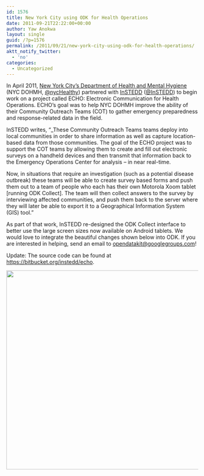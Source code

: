 ```yaml
---
id: 1576
title: New York City using ODK for Health Operations
date: 2011-09-21T22:22:00+00:00
author: Yaw Anokwa
layout: single
guid: /?p=1576
permalink: /2011/09/21/new-york-city-using-odk-for-health-operations/
aktt_notify_twitter:
  - 'no'
categories:
  - Uncategorized
---
```

In April 2011, [New York City&#8217;s Department of Health and Mental Hygiene](http://www.nyc.gov/html/doh/html/home/home.shtml) (NYC DOHMH, [@nycHealthy](https://twitter.com/#!/nycHealthy)) partnered with [InSTEDD](http://instedd.org) ([@InSTEDD](https://twitter.com/#!/instedd)) to begin work on a project called ECHO: Electronic Communication for Health Operations. ECHO&#8217;s goal was to help NYC DOHMH improve the ability of their Community Outreach Teams (COT) to gather emergency preparedness and response-related data in the field.



InSTEDD writes, &#8220;_These Community Outreach Teams teams deploy into local communities in order to share information as well as capture location-based data from those communities. The goal of the ECHO project was to support the COT teams by allowing them to create and fill out electronic surveys on a handheld devices and then transmit that information back to the Emergency Operations Center for analysis &#8211; in near real-time. </p> 

Now, in situations that require an investigation (such as a potential disease outbreak) these teams will be able to create survey based forms and push them out to a team of people who each has their own Motorola Xoom tablet [running ODK Collect]. The team will then collect answers to the survey by interviewing affected communities, and push them back to the server where they will later be able to export it to a Geographical Information System (GIS) tool.</em>&#8221;

As part of that work, InSTEDD re-designed the ODK Collect interface to better use the large screen sizes now available on Android tablets. We would love to integrate the beautiful changes shown below into ODK. If you are interested in helping, send an email to <opendatakit@googlegroups.com>! 

Update: The source code can be found at <https://bitbucket.org/instedd/echo>.

<img width="524" src="//opendatakit.org/assets/wp-content/uploads/2011/09/instedd.jpg" />